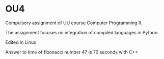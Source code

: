 # OU4
Compulsory assignment of UU course Computer Programming II.

The assignment focuses on integration of compiled languages in Python.

Edited in Linux

Answer to time of fibonacci number 47 is 70 seconds with C++
